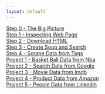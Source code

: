 ```yaml
---
layout: default
---
```


[Step 0 - The Big Picture](book/the-big-picture.html)  
[Step 1 - Inspecting Web Page](book/inspecting.html)  
[Step 2 - Download HTML](book/download-html.html)  
[Step 3 - Create Soup and Search](book/create-soup-and-search.html)  
[Step 4 - Scrape Data from Tags]()  
[Project 1 - Basket Ball Data from Nba]()  
[Project 2 - Search Data from Google]()  
[Project 3 - Movie Data from Imdb]()  
[Project 4 - Product Data from Amazon]()  
[Project 5 - People Data from Linkedin]()  